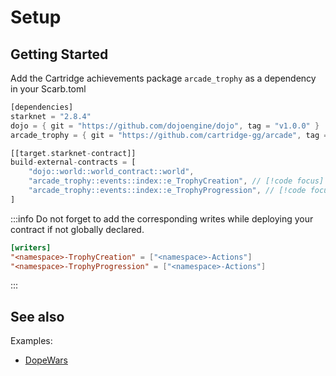 # Setup

## Getting Started

Add the Cartridge achievements package `arcade_trophy` as a dependency in your Scarb.toml

```rust
[dependencies]
starknet = "2.8.4"
dojo = { git = "https://github.com/dojoengine/dojo", tag = "v1.0.0" }
arcade_trophy = { git = "https://github.com/cartridge-gg/arcade", tag = "v1.0.0" } // [!code focus]

[[target.starknet-contract]]
build-external-contracts = [
    "dojo::world::world_contract::world",
    "arcade_trophy::events::index::e_TrophyCreation", // [!code focus]
    "arcade_trophy::events::index::e_TrophyProgression", // [!code focus]
]
```

:::info
Do not forget to add the corresponding writes while deploying your contract if not globally declared.

```toml
[writers]
"<namespace>-TrophyCreation" = ["<namespace>-Actions"]
"<namespace>-TrophyProgression" = ["<namespace>-Actions"]
```

:::

## See also

Examples:

- [DopeWars](https://github.com/cartridge-gg/dopewars/blob/mainnet/Scarb.toml)
